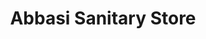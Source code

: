 ---
title: "Abbasi Sanitary Store"
url: /naushahro-feroze/abbasi-sanitary-store/
shop: houseware
---